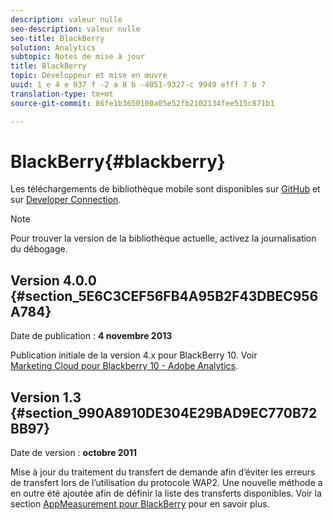 ```yaml
---
description: valeur nulle
seo-description: valeur nulle
seo-title: BlackBerry
solution: Analytics
subtopic: Notes de mise à jour
title: BlackBerry
topic: Développeur et mise en œuvre
uuid: 1 e 4 e 037 f -2 a 8 b -4051-9327-c 9949 efff 7 b 7
translation-type: tm+mt
source-git-commit: 86fe1b3650100a05e52fb2102134fee515c871b1

---
```



# BlackBerry{#blackberry}

Les téléchargements de bibliothèque mobile sont disponibles sur [GitHub](https://github.com/Adobe-Marketing-Cloud/mobile-services) et sur [Developer Connection](https://marketing.adobe.com/developer/gallery/marketing-cloud-for-blackberry-10-adobe-analytics).

>[!NOTE]
>
>Pour trouver la version de la bibliothèque actuelle, activez la journalisation du débogage.

## Version 4.0.0 {#section_5E6C3CEF56FB4A95B2F43DBEC956A784}

Date de publication : **4 novembre 2013**

Publication initiale de la version 4.x pour BlackBerry 10. Voir [Marketing Cloud pour Blackberry 10 - Adobe Analytics](https://marketing.adobe.com/developer/gallery/marketing-cloud-for-blackberry-10-adobe-analytics).

## Version 1.3 {#section_990A8910DE304E29BAD9EC770B72BB97}

Date de version : **octobre 2011**

Mise à jour du traitement du transfert de demande afin d’éviter les erreurs de transfert lors de l’utilisation du protocole WAP2. Une nouvelle méthode a en outre été ajoutée afin de définir la liste des transferts disponibles. Voir la section [AppMeasurement pour BlackBerry](https://marketing.adobe.com/resources/help/en_US/sc/appmeasurement/blackberry/oms_sc_appmeasure_blackberry.pdf) pour en savoir plus.
